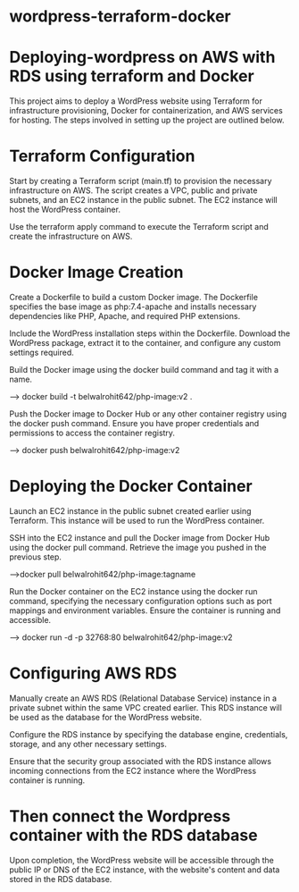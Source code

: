 # wordpress-terraform-docker
# Deploying-wordpress on AWS with RDS using terraform and Docker
This project aims to deploy a WordPress website using Terraform for infrastructure provisioning, Docker for containerization, and AWS services for hosting. The steps involved in setting up the project are outlined below.

# Terraform Configuration
Start by creating a Terraform script (main.tf) to provision the necessary infrastructure on AWS. The script creates a VPC, public and private subnets, and an EC2 instance in the public subnet. The EC2 instance will host the WordPress container.

Use the terraform apply command to execute the Terraform script and create the infrastructure on AWS.

# Docker Image Creation
Create a Dockerfile to build a custom Docker image. The Dockerfile specifies the base image as php:7.4-apache and installs necessary dependencies like PHP, Apache, and required PHP extensions.

Include the WordPress installation steps within the Dockerfile. Download the WordPress package, extract it to the container, and configure any custom settings required.

Build the Docker image using the docker build command and tag it with a name. 

--> docker build -t belwalrohit642/php-image:v2 .

Push the Docker image to Docker Hub or any other container registry using the docker push command. Ensure you have proper credentials and permissions to access the container registry.
 
--> docker push belwalrohit642/php-image:v2

# Deploying the Docker Container
Launch an EC2 instance in the public subnet created earlier using Terraform. This instance will be used to run the WordPress container.

SSH into the EC2 instance and pull the Docker image from Docker Hub using the docker pull command. Retrieve the image you pushed in the previous step.

-->docker pull belwalrohit642/php-image:tagname

Run the Docker container on the EC2 instance using the docker run command, specifying the necessary configuration options such as port mappings and environment variables. Ensure the container is running and accessible.

--> docker run -d -p 32768:80 belwalrohit642/php-image:v2

# Configuring AWS RDS
Manually create an AWS RDS (Relational Database Service) instance in a private subnet within the same VPC created earlier. This RDS instance will be used as the database for the WordPress website.

Configure the RDS instance by specifying the database engine, credentials, storage, and any other necessary settings.

Ensure that the security group associated with the RDS instance allows incoming connections from the EC2 instance where the WordPress container is running.
# Then connect the Wordpress container with the RDS database
Upon completion, the WordPress website will be accessible through the public IP or DNS of the EC2 instance, with the website's content and data stored in the RDS database.


